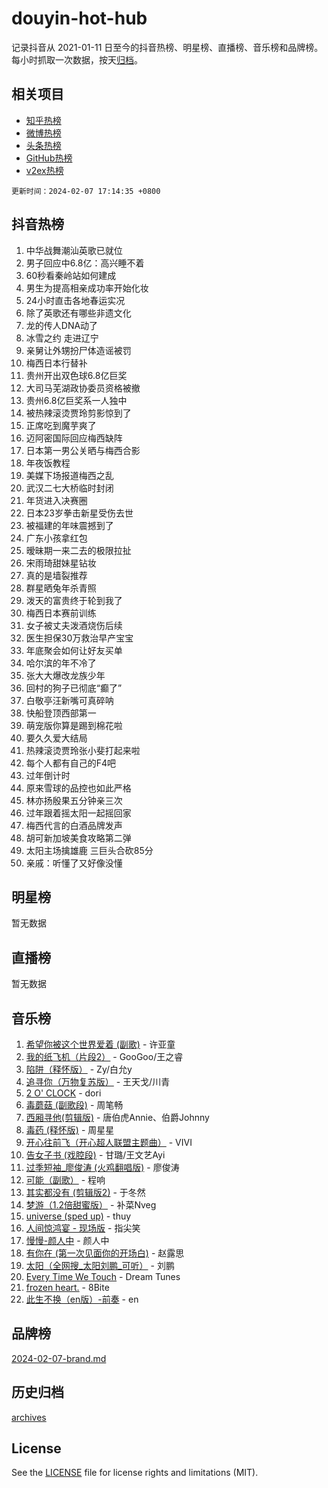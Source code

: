 # douyin-hot-hub

记录抖音从 2021-01-11 日至今的抖音热榜、明星榜、直播榜、音乐榜和品牌榜。每小时抓取一次数据，按天[归档](archives)。

## 相关项目

- [知乎热榜](https://github.com/lonnyzhang423/zhihu-hot-hub)
- [微博热榜](https://github.com/lonnyzhang423/weibo-hot-hub)
- [头条热榜](https://github.com/lonnyzhang423/toutiao-hot-hub)
- [GitHub热榜](https://github.com/lonnyzhang423/github-hot-hub)
- [v2ex热榜](https://github.com/lonnyzhang423/v2ex-hot-hub)


`更新时间：2024-02-07 17:14:35 +0800`

## 抖音热榜

1. 中华战舞潮汕英歌已就位
1. 男子回应中6.8亿：高兴睡不着
1. 60秒看秦岭站如何建成
1. 男生为提高相亲成功率开始化妆
1. 24小时直击各地春运实况
1. 除了英歌还有哪些非遗文化
1. 龙的传人DNA动了
1. 冰雪之约 走进辽宁
1. 亲舅让外甥扮尸体造谣被罚
1. 梅西日本行替补
1. 贵州开出双色球6.8亿巨奖
1. 大司马芜湖政协委员资格被撤
1. 贵州6.8亿巨奖系一人独中
1. 被热辣滚烫贾玲剪影惊到了
1. 正席吃到魔芋爽了
1. 迈阿密国际回应梅西缺阵
1. 日本第一男公关晒与梅西合影
1. 年夜饭教程
1. 美媒下场报道梅西之乱
1. 武汉二七大桥临时封闭
1. 年货进入决赛圈
1. 日本23岁拳击新星受伤去世
1. 被福建的年味震撼到了
1. 广东小孩拿红包
1. 暧昧期一来二去的极限拉扯
1. 宋雨琦甜妹星钻妆
1. 真的是墙裂推荐
1. 群星晒兔年杀青照
1. 泼天的富贵终于轮到我了
1. 梅西日本赛前训练
1. 女子被丈夫泼酒烧伤后续
1. 医生担保30万救治早产宝宝
1. 年底聚会如何让好友买单
1. 哈尔滨的年不冷了
1. 张大大爆改龙族少年
1. 回村的狗子已彻底“癫了”
1. 白敬亭汪新嘴可真碎呐
1. 快船登顶西部第一
1. 萌宠版你算是踢到棉花啦
1. 要久久爱大结局
1. 热辣滚烫贾玲张小斐打起来啦
1. 每个人都有自己的F4吧
1. 过年倒计时
1. 原来雪球的品控也如此严格
1. 林亦扬殷果五分钟亲三次
1. 过年跟着摇太阳一起摇回家
1. 梅西代言的白酒品牌发声
1. 胡可新加坡美食攻略第二弹
1. 太阳主场擒雄鹿 三巨头合砍85分
1. 亲戚：听懂了又好像没懂

## 明星榜

暂无数据

## 直播榜

暂无数据

## 音乐榜

1. [希望你被这个世界爱着 (副歌)](https://sf5-hl-cdn-tos.douyinstatic.com/obj/tos-cn-ve-2774/oUHCmWQfZlE3QQBKBeD8rCFLpJzPgCpImhsxMt) - 许亚童
1. [我的纸飞机（片段2）](https://sf6-cdn-tos.douyinstatic.com/obj/tos-cn-ve-2774/oM2ZrKcg2CD5AeRB2gkeXOFB1IxAGJdZPazYHf) - GooGoo/王之睿
1. [陷阱（释怀版）](https://sf3-cdn-tos.douyinstatic.com/obj/tos-cn-ve-2774/oE8C21LeZrzKLDFfQYgMzx4GAIHageG5IzayY7) - Zy/白允y
1. [追寻你（万物复苏版）](https://sf6-cdn-tos.douyinstatic.com/obj/tos-cn-ve-2774/oYeAZJsbjIDit9APmBg8u6uDUQnHmoCf3gbo74) - 王天戈/川青
1. [2 O' CLOCK](https://sf5-hl-cdn-tos.douyinstatic.com/obj/tos-cn-ve-2774/oIUBICeqlYQHTigCBOnCMlwBZJkgiBjt1oDfbg) - dori
1. [毒蘑菇 (副歌段)](https://sf5-hl-cdn-tos.douyinstatic.com/obj/tos-cn-ve-2774/ocDEUsfdLjxnlFXtfogBCiQCEqYB7QZgZ8VViM) - 周笔畅
1. [西厢寻他(剪辑版)](https://sf6-cdn-tos.douyinstatic.com/obj/tos-cn-ve-2774/oUsAVfAQKlRNxEv5qxvIB8o5qmIWUcXbzJKJhw) - 唐伯虎Annie、伯爵Johnny
1. [毒药 (释怀版)](https://sf3-cdn-tos.douyinstatic.com/obj/tos-cn-ve-2774/oYILMEAzspdZBIzy4frJNB8ZHPHWAhiwowd4Ad) - 周星星
1. [开心往前飞（开心超人联盟主题曲）](https://sf5-hl-cdn-tos.douyinstatic.com/obj/tos-cn-ve-2774/9d8fb7c82cf1421fb93a9fe925275e0a) - VIVI
1. [告女子书 (戏腔段)](https://sf5-hl-cdn-tos.douyinstatic.com/obj/tos-cn-ve-2774/osCCzFxWgstBDi92ZfBB4ht7gQENBmQMAl0eI6) - 甘璐/王文艺Ayi
1. [过季短袖_廖俊涛 (火鸡翻唱版)](https://sf6-cdn-tos.douyinstatic.com/obj/tos-cn-ve-2774/ogQVJl0tRBKxQgZji7YClFEBrVDeHpPTWfCZbQ) - 廖俊涛
1. [可能（副歌）](https://sf3-cdn-tos.douyinstatic.com/obj/tos-cn-ve-2774/cde1731888894259b333569393c2fb51) - 程响
1. [其实都没有 (剪辑版2)](https://sf3-cdn-tos.douyinstatic.com/obj/tos-cn-ve-2774/oEBNQenHZtBhxYjGgUDQk0BCHTigQafgFlbQ7k) - 于冬然
1. [梦游（1.2倍甜蜜版）](https://sf5-hl-cdn-tos.douyinstatic.com/obj/tos-cn-ve-2774/o4gyAUm8hwufoEABmwVIiQtHsFuGzAEEWtNMzo) - 补菜Nveg
1. [universe (sped up)](https://sf5-hl-cdn-tos.douyinstatic.com/obj/tos-cn-ve-2774/oIQnurQLDCsdYeegkM4CKuVb23MZBXtX6QB8bv) - thuy
1. [人间惊鸿宴 - 现场版](https://sf5-hl-cdn-tos.douyinstatic.com/obj/tos-cn-ve-2774/osF4mrPePAf2Yv8Wfr5fATCHZwL5h1QiGQAKwz) - 指尖笑
1. [慢慢-颜人中](https://sf3-cdn-tos.douyinstatic.com/obj/tos-cn-ve-2774/ocjHNfBXdBxQNC8ZGAeoLMFTUgtBg8bkExunDC) - 颜人中
1. [有你在 (第一次见面你的开场白)](https://sf6-cdn-tos.douyinstatic.com/obj/tos-cn-ve-2774/oAthrQ3ClJBfI57uBoFEgNDYtNCZ0TSYQQfxQ0) - 赵露思
1. [太阳（全网搜_太阳刘鹏_可听）](https://sf6-cdn-tos.douyinstatic.com/obj/tos-cn-ve-2774/ogWbyIQnlBFImVbeDocRdCIYtBHlbJXgfZMvgz) - 刘鹏
1. [Every Time We Touch](https://sf5-hl-cdn-tos.douyinstatic.com/obj/tos-cn-ve-2774/ogN6lUKQeBBfEVhIOMikG1CcJjugxk1tztZyhP) - Dream Tunes
1. [frozen heart.](https://sf5-hl-cdn-tos.douyinstatic.com/obj/tos-cn-ve-2774/oIIWJfyjIACZA9zQMtnJ6hQQhFC4vhCupoRBsO) - 8Bite
1. [此生不换（en版）-前奏](https://sf3-cdn-tos.douyinstatic.com/obj/tos-cn-ve-2774/oMDvUGwhKrKYDEqXiMYEwxZqBWIJFA92CiLAO) - en

## 品牌榜

[2024-02-07-brand.md](archives/2024-02-07-brand.md)

## 历史归档

[archives](archives)

## License

See the [LICENSE](LICENSE) file for license rights and limitations (MIT).
